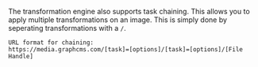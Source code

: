 The transformation engine also supports task chaining. This allows you to apply multiple transformations on an image. This is simply done by seperating transformations with a `/`.

```
URL format for chaining:
https://media.graphcms.com/[task]=[options]/[task]=[options]/[File Handle]
```
